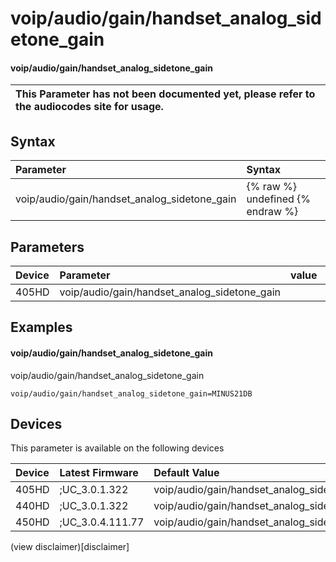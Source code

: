 ﻿---
description: voip/audio/gain/handset_analog_sidetone_gain
search:
    keywords: ['voip','audio','gain','handset_analog_sidetone_gain']
---

# voip/audio/gain/handset_analog_sidetone_gain

#### voip/audio/gain/handset_analog_sidetone_gain


| This Parameter has not been documented yet, please refer to the audiocodes site for usage.  |
| :--- |

## Syntax
| Parameter | Syntax |
| :--- | :--- |
|voip/audio/gain/handset_analog_sidetone_gain | {% raw %} undefined {% endraw %} |

## Parameters
|Device|Parameter|value|Description|
|:---|:---|:---|:---|
| 405HD | voip/audio/gain/handset_analog_sidetone_gain |  |  |

## Examples
#### voip/audio/gain/handset_analog_sidetone_gain

voip/audio/gain/handset_analog_sidetone_gain

```
voip/audio/gain/handset_analog_sidetone_gain=MINUS21DB
```

## Devices
This parameter is available on the following devices

| Device | Latest Firmware | Default Value |
|:---|:---|:---|
| 405HD | ;UC_3.0.1.322 | voip/audio/gain/handset_analog_sidetone_gain=MINUS21DB 
| 440HD | ;UC_3.0.1.322 | voip/audio/gain/handset_analog_sidetone_gain=MINUS12DB 
| 450HD | ;UC_3.0.4.111.77 | voip/audio/gain/handset_analog_sidetone_gain=MINUS12DB 

(view disclaimer)[disclaimer]

